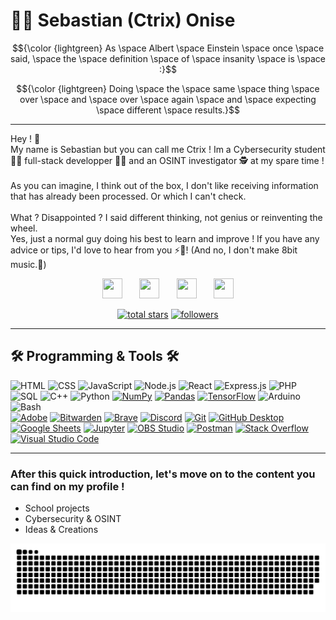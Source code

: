 # 👨‍💻 Sebastian (Ctrix) Onise

<!-- Quote LaTex -->
$${\color {lightgreen} As \space Albert \space Einstein \space once \space said, \space the \space definition \space of \space insanity \space is \space :}$$

$${\color {lightgreen} Doing \space the \space same \space thing \space over \space and \space over \space again \space and \space expecting \space different \space results.}$$
___

<!-- Introduction -->
Hey ! 👋
<br>My name is Sebastian but you can call me Ctrix ! Im a Cybersecurity student 👨‍🎓 full-stack developper 👨‍💻 and an OSINT investigator 🕵️ at my spare time !</br>
<br>As you can imagine, I think out of the box, I don't like receiving information that has already been processed. Or which I can't check.</br>
<br>What ? Disappointed ? I said different thinking, not genius or reinventing the wheel. </br>
Yes, just a normal guy doing his best to learn and improve ! If you have any advice or tips, I'd love to hear from you ⚡🧠!  (And no, I don't make 8bit music.👾)

<!-- Socials // https://simpleicons.org/ -->
<p align="center">
  <a href="https://www.linkedin.com/in/sebastian-onise/">
    <img height="32" width="32" src="https://cdn.simpleicons.org/Linkedin"/></a>
  &#8287;&#8287;&#8287;&#8287;&#8287;
  <a href="https://dev.to/Ctrix13">
    <img height="32" width="32" src="https://cdn.simpleicons.org/devdotto/white"/></a>
  &#8287;&#8287;&#8287;&#8287;&#8287;
  <a href="https://ko-fi.com/Ctrix13">
    <img height="32" width="32" src="https://cdn.simpleicons.org/kofi"/></a>
  &#8287;&#8287;&#8287;&#8287;&#8287;
  <a href="mailto:onise.sebastian@gmail.com">
    <img height="32" width="32" src="https://cdn.simpleicons.org/gmail"/></a>
</p>

<!-- Badges -->
<p align="center">
  <a href="https://github.com/SO-Ctrix?tab=repositories&sort=stargazers">
    <img alt="total stars" title="Total stars on GitHub" src="https://custom-icon-badges.demolab.com/github/stars/SO-Ctrix?color=55960c&style=for-the-badge&labelColor=488207&logo=star"/></a>
  <a href="https://github.com/Ctrix13?tab=followers">
    <img alt="followers" title="Follow me on Github" src="https://custom-icon-badges.demolab.com/github/followers/Ctrix13?color=236ad3&labelColor=1155ba&style=for-the-badge&logo=person-add&label=Follow&logoColor=white"/></a>
</p>

___
## 🛠️ Programming & Tools 🛠️
<p>
  <a><img alt="HTML" src="https://img.shields.io/badge/HTML-E34F26.svg?logo=html5&logoColor=white"></a>
  <a><img alt="CSS" src="https://img.shields.io/badge/CSS-1572B6.svg?logo=css3&logoColor=white"></a>
  <a><img alt="JavaScript" src="https://img.shields.io/badge/JavaScript-F7DF1E.svg?logo=javascript&logoColor=black"></a>
  <a><img alt="Node.js" src="https://img.shields.io/badge/Node.js-43853D.svg?logo=node.js&logoColor=white"></a>
  <a><img alt="React" src="https://img.shields.io/badge/React-20232a.svg?logo=react&logoColor=%2361DAFB"></a>
  <a><img alt="Express.js" src="https://img.shields.io/badge/Express.js-404d59.svg?logo=express&logoColor=white"></a>
  <a><img alt="PHP" src="https://img.shields.io/badge/PHP-777BB4.svg?logo=php&logoColor=white"></a>
  <a><img alt="SQL" src="https://custom-icon-badges.demolab.com/badge/SQL-025E8C.svg?logo=database&logoColor=white"></a>
  <a><img alt="C++" src="https://custom-icon-badges.demolab.com/badge/C++-9C033A.svg?logo=cpp2&logoColor=white"></a>
    <a><img alt="Python" src="https://img.shields.io/badge/Python-14354C.svg?logo=python&logoColor=white"></a>
  <a href="#"><img alt="NumPy" src="https://img.shields.io/badge/Numpy-013243.svg?logo=numpy&logoColor=white"></a>
  <a href="#"><img alt="Pandas" src="https://img.shields.io/badge/Pandas-150458.svg?logo=pandas&logoColor=white"></a>
  <a href="#"><img alt="TensorFlow" src="https://img.shields.io/badge/TensorFlow-FF6F00.svg?logo=TensorFlow&logoColor=white"></a>
  <a><img alt="Arduino" src="https://img.shields.io/badge/-Arduino-00979D?logo=Arduino&logoColor=white"></a>
  <a><img alt="Bash" src="https://img.shields.io/badge/Bash-121011.svg?logo=gnubash&logoColor=white"></a>
  <br>  
  <a href="#"><img alt="Adobe" src="https://img.shields.io/badge/Adobe-FF0000.svg?logo=adobe&logoColor=white"></a>
  <a href="#"><img alt="Bitwarden" src="https://img.shields.io/badge/-Bitwarden-175DDC?logo=bitwarden&logoColor=white"></a>
  <a href="#"><img alt="Brave" src="https://img.shields.io/badge/-Brave-FB542B?logo=brave&logoColor=white"></a>
  <a href="#"><img alt="Discord" src="https://img.shields.io/badge/-Discord-5865F2.svg?logo=discord&logoColor=white"></a>
  <a href="#"><img alt="Git" src="https://img.shields.io/badge/Git-F05033.svg?logo=git&logoColor=white"></a>
  <a href="#"><img alt="GitHub Desktop" src="https://img.shields.io/badge/GitHub%20Desktop-8034A9.svg?logo=github&logoColor=white"></a>
  <a href="#"><img alt="Google Sheets" src="https://img.shields.io/badge/Sheets-34A853.svg?logo=google%20sheets&logoColor=white"></a>
  <a href="#"><img alt="Jupyter" src="https://img.shields.io/badge/Jupyter-F37626.svg?logo=Jupyter&logoColor=white"></a>
  <a href="#"><img alt="OBS Studio" src="https://img.shields.io/badge/-OBS-302E31?logo=obs-studio&logoColor=white"></a>
  <a href="#"><img alt="Postman" src="https://img.shields.io/badge/Postman-FF6C37?logo=postman&logoColor=white"></a>
  <a href="#"><img alt="Stack Overflow" src="https://img.shields.io/badge/-Stack%20Overflow-FE7A16?logo=stack-overflow&logoColor=white"></a>
  <a href="#"><img alt="Visual Studio Code" src="https://img.shields.io/badge/Visual%20Studio%20Code-0078d7.svg?logo=visual-studio-code&logoColor=white"></a>
  </p>
  
___
### After this quick introduction, let's move on to the content you can find on my profile !

- School projects
- Cybersecurity & OSINT
- Ideas & Creations

<!-- SNAKE by Platane // https://github.com/Platane/snk -->
<picture>
  <source align="center" media="(prefers-color-scheme: dark)" srcset="https://raw.githubusercontent.com/platane/platane/output/github-contribution-grid-snake-dark.svg">
  <source align="center" media="(prefers-color-scheme: light)" srcset="https://raw.githubusercontent.com/platane/platane/output/github-contribution-grid-snake.svg">
  <img align="center" alt="github contribution grid snake animation" src="https://raw.githubusercontent.com/platane/platane/output/github-contribution-grid-snake.svg">
</picture>
